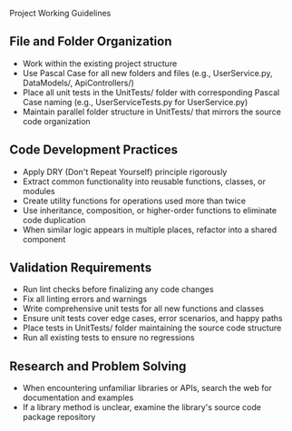 Project Working Guidelines

## File and Folder Organization
- Work within the existing project structure
- Use Pascal Case for all new folders and files (e.g., UserService.py, DataModels/, ApiControllers/)
- Place all unit tests in the UnitTests/ folder with corresponding Pascal Case naming (e.g., UserServiceTests.py for UserService.py)
- Maintain parallel folder structure in UnitTests/ that mirrors the source code organization

## Code Development Practices
- Apply DRY (Don't Repeat Yourself) principle rigorously
- Extract common functionality into reusable functions, classes, or modules
- Create utility functions for operations used more than twice
- Use inheritance, composition, or higher-order functions to eliminate code duplication
- When similar logic appears in multiple places, refactor into a shared component

## Validation Requirements
- Run lint checks before finalizing any code changes
- Fix all linting errors and warnings
- Write comprehensive unit tests for all new functions and classes
- Ensure unit tests cover edge cases, error scenarios, and happy paths
- Place tests in UnitTests/ folder maintaining the source code structure
- Run all existing tests to ensure no regressions

## Research and Problem Solving
- When encountering unfamiliar libraries or APIs, search the web for documentation and examples
- If a library method is unclear, examine the library's source code package repository
